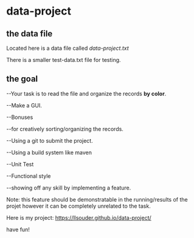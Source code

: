 # data-project

## the data file
Located here is a data file called *data-project.txt* 

There is a smaller test-data.txt file for testing.

## the goal

--Your task is to read the file and organize the records **by color**.

--Make a GUI.

--Bonuses

  --for creatively sorting/organizing the records.
  
  --Using a git to submit the project.
  
  --Using a build system like maven
  
  --Unit Test
  
  --Functional style
  
  --showing off any skill by implementing a feature.
  
   Note: this feature should be demonstratable in the running/results of the projet however it can be completely unrelated to the task.

Here is my project:
https://llsouder.github.io/data-project/


have fun!

